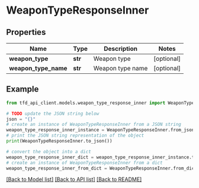 # WeaponTypeResponseInner


## Properties

Name | Type | Description | Notes
------------ | ------------- | ------------- | -------------
**weapon_type** | **str** | Weapon type | [optional] 
**weapon_type_name** | **str** | Weapon type name | [optional] 

## Example

```python
from tfd_api_client.models.weapon_type_response_inner import WeaponTypeResponseInner

# TODO update the JSON string below
json = "{}"
# create an instance of WeaponTypeResponseInner from a JSON string
weapon_type_response_inner_instance = WeaponTypeResponseInner.from_json(json)
# print the JSON string representation of the object
print(WeaponTypeResponseInner.to_json())

# convert the object into a dict
weapon_type_response_inner_dict = weapon_type_response_inner_instance.to_dict()
# create an instance of WeaponTypeResponseInner from a dict
weapon_type_response_inner_from_dict = WeaponTypeResponseInner.from_dict(weapon_type_response_inner_dict)
```
[[Back to Model list]](../README.md#documentation-for-models) [[Back to API list]](../README.md#documentation-for-api-endpoints) [[Back to README]](../README.md)


